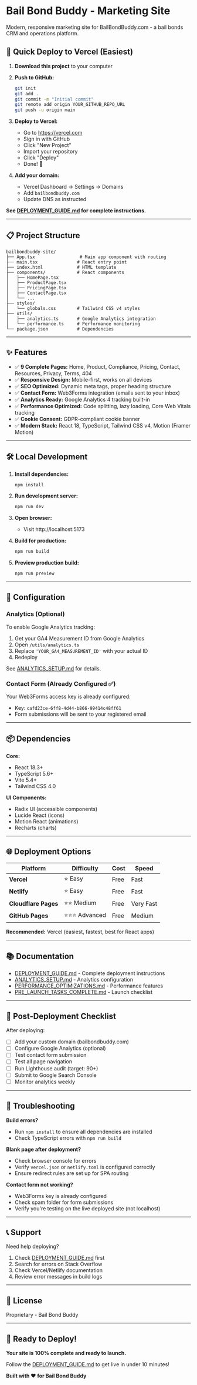 # Bail Bond Buddy - Marketing Site

Modern, responsive marketing site for BailBondBuddy.com - a bail bonds CRM and operations platform.

## 🚀 Quick Deploy to Vercel (Easiest)

1. **Download this project** to your computer
2. **Push to GitHub:**
   ```bash
   git init
   git add .
   git commit -m "Initial commit"
   git remote add origin YOUR_GITHUB_REPO_URL
   git push -u origin main
   ```
3. **Deploy to Vercel:**
   - Go to https://vercel.com
   - Sign in with GitHub
   - Click "New Project"
   - Import your repository
   - Click "Deploy"
   - Done! 🎉

4. **Add your domain:**
   - Vercel Dashboard → Settings → Domains
   - Add `bailbondbuddy.com`
   - Update DNS as instructed

**See [DEPLOYMENT_GUIDE.md](./DEPLOYMENT_GUIDE.md) for complete instructions.**

---

## 📋 Project Structure

```
bailbondbuddy-site/
├── App.tsx                 # Main app component with routing
├── main.tsx               # React entry point
├── index.html             # HTML template
├── components/            # React components
│   ├── HomePage.tsx
│   ├── ProductPage.tsx
│   ├── PricingPage.tsx
│   ├── ContactPage.tsx
│   └── ...
├── styles/
│   └── globals.css        # Tailwind CSS v4 styles
├── utils/
│   ├── analytics.ts       # Google Analytics integration
│   └── performance.ts     # Performance monitoring
└── package.json           # Dependencies

```

---

## ✨ Features

- ✅ **9 Complete Pages:** Home, Product, Compliance, Pricing, Contact, Resources, Privacy, Terms, 404
- ✅ **Responsive Design:** Mobile-first, works on all devices
- ✅ **SEO Optimized:** Dynamic meta tags, proper heading structure
- ✅ **Contact Form:** Web3Forms integration (emails sent to your inbox)
- ✅ **Analytics Ready:** Google Analytics 4 tracking built-in
- ✅ **Performance Optimized:** Code splitting, lazy loading, Core Web Vitals tracking
- ✅ **Cookie Consent:** GDPR-compliant cookie banner
- ✅ **Modern Stack:** React 18, TypeScript, Tailwind CSS v4, Motion (Framer Motion)

---

## 🛠️ Local Development

1. **Install dependencies:**
   ```bash
   npm install
   ```

2. **Run development server:**
   ```bash
   npm run dev
   ```

3. **Open browser:**
   - Visit http://localhost:5173

4. **Build for production:**
   ```bash
   npm run build
   ```

5. **Preview production build:**
   ```bash
   npm run preview
   ```

---

## 🔧 Configuration

### Analytics (Optional)

To enable Google Analytics tracking:

1. Get your GA4 Measurement ID from Google Analytics
2. Open `/utils/analytics.ts`
3. Replace `'YOUR_GA4_MEASUREMENT_ID'` with your actual ID
4. Redeploy

See [ANALYTICS_SETUP.md](./ANALYTICS_SETUP.md) for details.

### Contact Form (Already Configured ✅)

Your Web3Forms access key is already configured:
- Key: `cafd23ce-6ff8-4d44-b866-99414c48ff61`
- Form submissions will be sent to your registered email

---

## 📦 Dependencies

**Core:**
- React 18.3+
- TypeScript 5.6+
- Vite 5.4+
- Tailwind CSS 4.0

**UI Components:**
- Radix UI (accessible components)
- Lucide React (icons)
- Motion React (animations)
- Recharts (charts)

---

## 🌐 Deployment Options

| Platform | Difficulty | Cost | Speed |
|----------|-----------|------|-------|
| **Vercel** | ⭐ Easy | Free | Fast |
| **Netlify** | ⭐ Easy | Free | Fast |
| **Cloudflare Pages** | ⭐⭐ Medium | Free | Very Fast |
| **GitHub Pages** | ⭐⭐⭐ Advanced | Free | Medium |

**Recommended:** Vercel (easiest, fastest, best for React apps)

---

## 📚 Documentation

- [DEPLOYMENT_GUIDE.md](./DEPLOYMENT_GUIDE.md) - Complete deployment instructions
- [ANALYTICS_SETUP.md](./ANALYTICS_SETUP.md) - Analytics configuration
- [PERFORMANCE_OPTIMIZATIONS.md](./PERFORMANCE_OPTIMIZATIONS.md) - Performance features
- [PRE_LAUNCH_TASKS_COMPLETE.md](./PRE_LAUNCH_TASKS_COMPLETE.md) - Launch checklist

---

## 🎯 Post-Deployment Checklist

After deploying:

- [ ] Add your custom domain (bailbondbuddy.com)
- [ ] Configure Google Analytics (optional)
- [ ] Test contact form submission
- [ ] Test all page navigation
- [ ] Run Lighthouse audit (target: 90+)
- [ ] Submit to Google Search Console
- [ ] Monitor analytics weekly

---

## 🐛 Troubleshooting

**Build errors?**
- Run `npm install` to ensure all dependencies are installed
- Check TypeScript errors with `npm run build`

**Blank page after deployment?**
- Check browser console for errors
- Verify `vercel.json` or `netlify.toml` is configured correctly
- Ensure redirect rules are set up for SPA routing

**Contact form not working?**
- Web3Forms key is already configured
- Check spam folder for form submissions
- Verify you're testing on the live deployed site (not localhost)

---

## 📞 Support

Need help deploying?

1. Check [DEPLOYMENT_GUIDE.md](./DEPLOYMENT_GUIDE.md) first
2. Search for errors on Stack Overflow
3. Check Vercel/Netlify documentation
4. Review error messages in build logs

---

## 📝 License

Proprietary - Bail Bond Buddy

---

## 🚀 Ready to Deploy!

**Your site is 100% complete and ready to launch.**

Follow the [DEPLOYMENT_GUIDE.md](./DEPLOYMENT_GUIDE.md) to get live in under 10 minutes!

**Built with ❤️ for Bail Bond Buddy**
